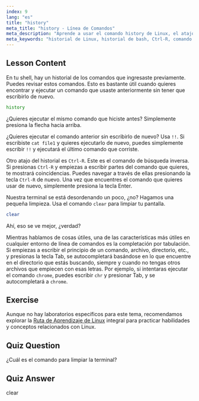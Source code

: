 ```yaml
---
index: 9
lang: "es"
title: "history"
meta_title: "history - Línea de Comandos"
meta_description: "Aprende a usar el comando history de Linux, el atajo !! y Ctrl-R para una recuperación eficiente de comandos. ¡Mejora tu productividad en la terminal con estos consejos esenciales!"
meta_keywords: "historial de Linux, historial de bash, Ctrl-R, comando clear, tutorial de Linux, línea de comandos, guía para principiantes"
---
```


## Lesson Content

En tu shell, hay un historial de los comandos que ingresaste previamente. Puedes revisar estos comandos. Esto es bastante útil cuando quieres encontrar y ejecutar un comando que usaste anteriormente sin tener que escribirlo de nuevo.

```bash
history
```

¿Quieres ejecutar el mismo comando que hiciste antes? Simplemente presiona la flecha hacia arriba.

¿Quieres ejecutar el comando anterior sin escribirlo de nuevo? Usa `!!`. Si escribiste `cat file1` y quieres ejecutarlo de nuevo, puedes simplemente escribir `!!` y ejecutará el último comando que corriste.

Otro atajo del historial es `Ctrl-R`. Este es el comando de búsqueda inversa. Si presionas `Ctrl-R` y empiezas a escribir partes del comando que quieres, te mostrará coincidencias. Puedes navegar a través de ellas presionando la tecla `Ctrl-R` de nuevo. Una vez que encuentres el comando que quieres usar de nuevo, simplemente presiona la tecla Enter.

Nuestra terminal se está desordenando un poco, ¿no? Hagamos una pequeña limpieza. Usa el comando `clear` para limpiar tu pantalla.

```bash
clear
```

Ahí, eso se ve mejor, ¿verdad?

Mientras hablamos de cosas útiles, una de las características más útiles en cualquier entorno de línea de comandos es la completación por tabulación. Si empiezas a escribir el principio de un comando, archivo, directorio, etc., y presionas la tecla Tab, se autocompletará basándose en lo que encuentre en el directorio que estás buscando, siempre y cuando no tengas otros archivos que empiecen con esas letras. Por ejemplo, si intentaras ejecutar el comando `chrome`, puedes escribir `chr` y presionar Tab, y se autocompletará a `chrome`.

## Exercise

Aunque no hay laboratorios específicos para este tema, recomendamos explorar la [Ruta de Aprendizaje de Linux](https://labex.io/es/learn/linux) integral para practicar habilidades y conceptos relacionados con Linux.

## Quiz Question

¿Cuál es el comando para limpiar la terminal?

## Quiz Answer

clear